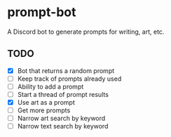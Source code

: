 # prompt-bot

A Discord bot to generate prompts for writing, art, etc.

## TODO

- [x] Bot that returns a random prompt
- [ ] Keep track of prompts already used
- [ ] Ability to add a prompt
- [ ] Start a thread of prompt results
- [x] Use art as a prompt
- [ ] Get more prompts
- [ ] Narrow art search by keyword
- [ ] Narrow text search by keyword
